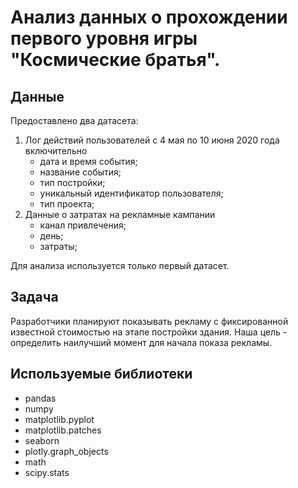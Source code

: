 # Анализ данных о прохождении первого уровня игры "Космические братья".
## Данные
Предоставлено два датасета:
1. Лог действий пользователей с 4 мая по 10 июня 2020 года включительно
   - дата и время события;
   - название события;
   - тип постройки;
   - уникальный идентификатор пользователя;
   - тип проекта;
2. Данные о затратах на рекламные кампании
   - канал привлечения;
   - день;
   - затраты;

Для анализа используется только первый датасет.

## Задача
Разработчики планируют показывать рекламу с фиксированной известной стоимостью на этапе постройки здания. Наша цель - определить наилучший момент для начала показа рекламы.

## Используемые библиотеки
- pandas
- numpy
- matplotlib.pyplot
- matplotlib.patches
- seaborn
- plotly.graph_objects
- math
- scipy.stats
